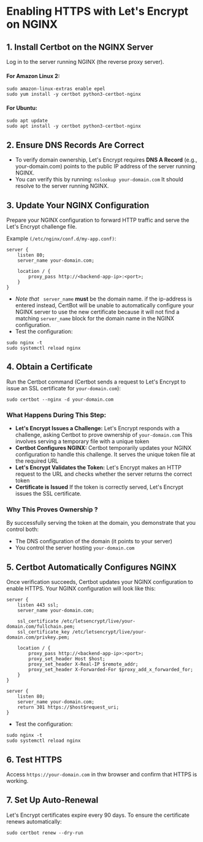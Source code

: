 # Enabling HTTPS with Let's Encrypt on NGINX

## 1. Install Certbot on the NGINX Server
Log in to the server running NGINX (the reverse proxy server).

#### For Amazon Linux 2:
```
sudo amazon-linux-extras enable epel
sudo yum install -y certbot python3-certbot-nginx
```
#### For Ubuntu:
```
sudo apt update
sudo apt install -y certbot python3-certbot-nginx
``` 
## 2. Ensure DNS Records Are Correct
- To verify domain ownership, Let's Encrypt requires **DNS A Record** (e.g., your-domain.com) points to the public IP address of the server running NGINX.
- You can verify this by running:
```nslookup your-domain.com```
It should resolve to the server running NGINX.

## 3. Update Your NGINX Configuration
Prepare your NGINX configuration to forward HTTP traffic and serve the Let's Encrypt challenge file.

Example `(/etc/nginx/conf.d/my-app.conf)`:
```
server {
    listen 80;
    server_name your-domain.com; 

    location / {
        proxy_pass http://<backend-app-ip>:<port>;
    }
}
```
- *Note that* ` server_name` **must** be the domain name. if the ip-address is entered instead, CertBot will be unable to automatically configure your NGINX server to use the new certificate because it will not find a matching `server_name` block for the domain name in the NGINX configuration.
- Test the configuration:
```
sudo nginx -t
sudo systemctl reload nginx
```
## 4. Obtain a Certificate
Run the Certbot command (Certbot sends a request to Let's Encrypt to issue an SSL certificate for `your-domain.com`):
```
sudo certbot --nginx -d your-domain.com
```
### What Happens During This Step:
- **Let's Encrypt Issues a Challenge:** Let's Encrypt responds with a challenge, asking Certbot to prove ownership of `your-domain.com` This involves serving a temporary file with a unique token
- **Certbot Configures NGINX:** Certbot temporarily updates your NGINX configuration to handle this challenge. It serves the unique token file at the required URL
- **Let's Encrypt Validates the Token:** Let's Encrypt makes an HTTP request to the URL and checks whether the server returns the correct token
- **Certificate is Issued** If the token is correctly served, Let's Encrypt issues the SSL certificate.
### Why This Proves Ownership ?
By successfully serving the token at the domain, you demonstrate that you control both:
- The DNS configuration of the domain (it points to your server)
- You control the server hosting `your-domain.com`

## 5. Certbot Automatically Configures NGINX
Once verification succeeds, Certbot updates your NGINX configuration to enable HTTPS. Your NGINX configuration will look like this:
```
server {
    listen 443 ssl;
    server_name your-domain.com;

    ssl_certificate /etc/letsencrypt/live/your-domain.com/fullchain.pem;
    ssl_certificate_key /etc/letsencrypt/live/your-domain.com/privkey.pem;

    location / {
        proxy_pass http://<backend-app-ip>:<port>;
        proxy_set_header Host $host;
        proxy_set_header X-Real-IP $remote_addr;
        proxy_set_header X-Forwarded-For $proxy_add_x_forwarded_for;
    }
}

server {
    listen 80;
    server_name your-domain.com;
    return 301 https://$host$request_uri;
}
```
- Test the configuration:
```
sudo nginx -t
sudo systemctl reload nginx
```
## 6. Test HTTPS
Access `https://your-domain.com` in thw browser and confirm that HTTPS is working.

## 7. Set Up Auto-Renewal
Let's Encrypt certificates expire every 90 days. To ensure the certificate renews automatically:
```
sudo certbot renew --dry-run
```
